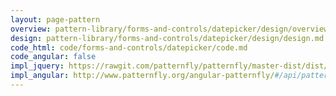 ```yaml
---
layout: page-pattern
overview: pattern-library/forms-and-controls/datepicker/design/overview.md
design: pattern-library/forms-and-controls/datepicker/design/design.md
code_html: code/forms-and-controls/datepicker/code.md
code_angular: false
impl_jquery: https://rawgit.com/patternfly/patternfly/master-dist/dist/tests/bootstrap-datepicker.html
impl_angular: http://www.patternfly.org/angular-patternfly/#/api/patternfly.datepicker.componenet:pfBootstrapDatepicker
---
```

